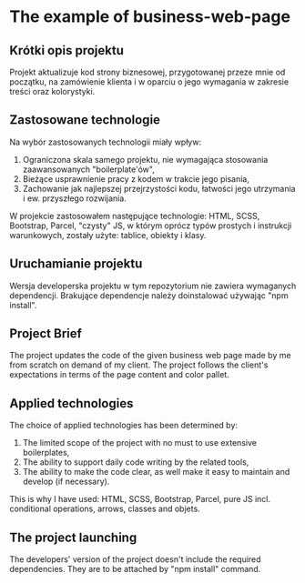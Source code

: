 # The example of business-web-page

## Krótki opis projektu
Projekt aktualizuje kod strony biznesowej, przygotowanej przeze mnie od początku, na zamówienie klienta i w oparciu o jego wymagania w zakresie treści oraz kolorystyki.

## Zastosowane technologie
Na wybór zastosowanych technologii miały wpływ:
1. Ograniczona skala samego projektu, nie wymagająca stosowania zaawansowanych "boilerplate'ów",
2. Bieżące usprawnienie pracy z kodem w trakcie jego pisania, 
3. Zachowanie jak najlepszej przejrzystości kodu, łatwości jego utrzymania i ew. przyszłego rozwijania.

W projekcie zastosowałem następujące technologie:
HTML, SCSS, Bootstrap, Parcel, "czysty" JS, w którym oprócz typów prostych i instrukcji warunkowych, zostały użyte: tablice, obiekty i klasy.

## Uruchamianie projektu
Wersja developerska projektu w tym repozytorium nie zawiera wymaganych dependencji. Brakujące dependencje należy doinstalować używając "npm install".


## Project Brief
The project updates the code of the given business web page made by me from scratch on demand of my client. The project follows the client's expectations in terms of the page content and color pallet. 

## Applied technologies
The choice of applied technologies has been determined by:
1. The limited scope of the project with no must to use extensive boilerplates,
2. The ability to support daily code writing by the related tools,
3. The ability to make the code clear, as well make it easy to maintain and develop (if necessary).

This is why I have used:
HTML, SCSS, Bootstrap, Parcel, pure JS incl. conditional operations, arrows, classes and objets.

## The project launching
The developers' version of the project doesn't include the required dependencies. They are to be attached by "npm install" command.
